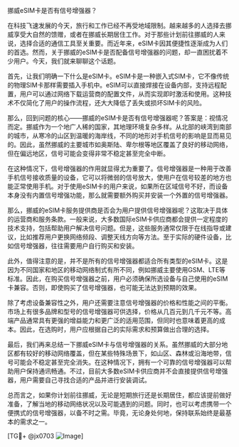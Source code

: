 挪威eSIM卡是否有信号增强器？

在科技飞速发展的今天，旅行和工作已经不再受地域限制。越来越多的人选择去挪威享受大自然的馈赠，或者在挪威长期居住工作。对于那些计划前往挪威的人来说，选择合适的通信工具至关重要。而近年来，eSIM卡因其便捷性逐渐成为人们的首选。然而，关于挪威的eSIM卡是否配备信号增强器的问题，却一直困扰着不少用户。今天，我们就来聊聊这个话题。

首先，让我们明确一下什么是eSIM卡。eSIM卡是一种嵌入式SIM卡，它不像传统的物理SIM卡那样需要插入手机中。eSIM可以直接焊接在设备内部，支持远程配置，用户可以通过网络下载运营商的配置文件，从而实现即时激活和使用。这种技术不仅简化了用户的操作流程，还大大降低了丢失或损坏SIM卡的风险。

那么，回到问题的核心——挪威的eSIM卡是否有信号增强器呢？答案是：视情况而定。挪威作为一个地广人稀的国家，其地理环境复杂多样。从北部的峡湾到南部的城市，从寒冷的山区到温暖的海岸线，不同的地形对手机信号的影响是显而易见的。因此，虽然挪威的主要城市如奥斯陆、卑尔根等地区覆盖了良好的移动网络，但在偏远地区，信号可能会变得非常不稳定甚至完全中断。

在这种情况下，信号增强器的作用就显得尤为重要了。信号增强器是一种用于改善手机信号接收质量的设备，它可以将微弱的信号放大，使用户在信号较差的地方也能正常使用手机。对于使用eSIM卡的用户来说，如果所在区域信号不好，而设备本身没有内置信号增强功能，那么就需要额外购买并安装一个外置的信号增强器。

那么，挪威的eSIM卡服务提供商是否会为用户提供信号增强器呢？这取决于具体的运营商和服务条款。一般来说，大多数国际eSIM卡供应商都会提供一定程度的技术支持，包括帮助用户解决信号问题。但是，这些服务通常仅限于在线指导或建议，比如推荐用户更换网络频段、调整天线方向等方法。至于实际的硬件设备，比如信号增强器，往往需要用户自行购买和安装。

此外，值得注意的是，并不是所有的信号增强器都适合所有类型的eSIM卡。这是因为不同国家和地区的移动网络制式有所不同，例如挪威主要使用GSM、LTE等标准。因此，在购买信号增强器之前，用户必须确保所选设备与自己使用的eSIM卡兼容。否则，即使购买了信号增强器，也可能无法达到预期的效果。

除了考虑设备兼容性之外，用户还需要注意信号增强器的价格和性能之间的平衡。市场上有很多品牌和型号的信号增强器可供选择，价格从几百元到几千元不等。高端产品通常具有更强的增益能力和更广泛的适用范围，但同时也意味着更高的成本。因此，在选购时，用户应根据自己的实际需求和预算做出合理的选择。

最后，我们再来总结一下挪威eSIM卡与信号增强器的关系。虽然挪威的大部分地区都有较好的移动网络覆盖，但在某些特殊场景下，如山区、森林或沿海地带，信号可能会不稳定甚至完全消失。在这种情况下，拥有一个可靠的信号增强器可以帮助用户保持通讯畅通。不过，目前大多数eSIM卡供应商并不会直接提供信号增强器，用户需要自己寻找合适的产品并进行安装调试。

总而言之，如果你计划前往挪威，无论是短期旅行还是长期居住，都应该提前做好准备，了解当地的移动网络状况以及可能遇到的问题。同时，也可以考虑携带一个便携式的信号增强器，以备不时之需。毕竟，无论身处何地，保持联系始终是最基本的需求之一。

[TG💪+ @jx0703 ![Image](https://github.com/user-attachments/assets/dbca1d08-cadb-493c-b0ec-ad6f7a83f270)]